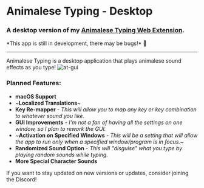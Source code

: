# Animalese Typing - Desktop

### A desktop version of my [Animalese Typing Web Extension](https://www.youtube.com/watch?v=wdxvKpUY7q8).

\*This app is still in development, there may be bugs!\* 🙂

---


Animalese Typing is a desktop application that plays animalese sound effects as you type!
![at-gui](https://github.com/user-attachments/assets/96015027-dfc4-4259-9230-7bdfd102c428)

### Planned Features:
- **macOS Support**
- ~**Localized Translations**~
- **Key Re-mapper** - *This will allow you to map any key or key combination to whatever sound you like.*
- **GUI Improvements** - *I'm not a fan of having all the settings on one window, so I plan to rework the GUI.*
- ~**Activation on Specified Windows** - *This will be a setting that will allow the app to run only when a specified window/program is in focus.*~
- **Randomized Sound Option** - *This will "disguise" what you type by playing random sounds while typing.*
- **More Special Character Sounds**

If you want to stay updated on new versions or updates, consider joining the Discord!
